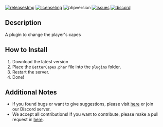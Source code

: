 [releases]: https://github.com/David-pm-pl/BetterCapes/releases/latest
[releasesImg]: https://img.shields.io/github/v/release/David-pm-pl/BetterCapes.svg?color=blue&include_prereleases&label=git-releases&style=for-the-badge
[license]: https://github.com/David-pm-pl/BetterCapes/blob/master/LICENSE
[licenseImg]: https://img.shields.io/github/license/David-pm-pl/BetterCapes.svg?style=for-the-badge
[issues]: https://img.shields.io/github/issues/David-pm-pl/BetterCapes.svg?color=yellow&style=for-the-badge
[phpversion]: https://img.shields.io/badge/PHP-8.0%2B-red?style=for-the-badge
[issueslink]: https://github.com/David-pm-pl/BetterCapes/issues
[discord]: https://img.shields.io/badge/Discord-blue?style=for-the-badge
[discordlink]: https://discord.gg/34PC5u9W

[![releasesImg]][releases] [![licenseImg]][license] ![phpversion] [![issues]][issueslink] [![discord]][discordlink]

## Description
A plugin to change the player's capes

## How to Install

1. Download the latest version
2. Place the `BetterCapes.phar` file into the `plugins` folder.
3. Restart the server.
4. Done!

## Additional Notes

- If you found bugs or want to give suggestions, please visit <a href="https://github.com/David-pm-pl/BetterCapes/issues">here</a> or join our Discord server.
- We accept all contributions! If you want to contribute, please make a pull request in <a href="https://github.com/David-pm-pl/BetterCapes/pulls">here</a>.
